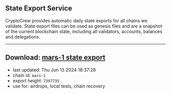 ## State Export Service
CryptoCrew provides automatic daily state exports for all chains we validate. State export files can be used as genesis files and are a snapshot of the current blockchain state, including all validators, accounts, balances and delegations.

---
**Download: [mars-1 state export](https://dl-eu2.ccvalidators.com/SERVICE/mars/mars-1_export_7397735.json)**
---

- last updated: Thu Jun 13 2024 18:37:28
- chain id: `mars-1`
- export height: `7397735`
- use for: airdrops, local tests, chain recovery
